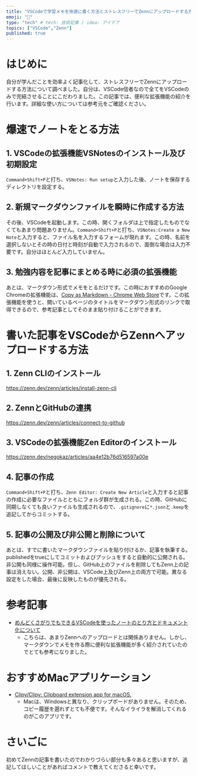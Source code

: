 ```yaml
---
title: "VSCodeで学習メモを快適に書く方法とストレスフリーでZennにアップロードする方法"
emoji: "💭"
type: "tech" # tech: 技術記事 / idea: アイデア
topics: ["VSCode","Zenn"]
published: true
---
```

# はじめに
自分が学んだことを効率よく記事化して、ストレスフリーでZennにアップロードする方法について調べました。自分は、VSCode信者なので全てをVSCodeのみで完結させることにこだわりました。この記事では、便利な拡張機能の紹介を行います。詳細な使い方については参考元をご確認ください。

# 爆速でノートをとる方法
## 1. VSCodeの拡張機能VSNotesのインストール及び初期設定
`Command+Shift+P`と打ち、`VSNotes: Run setup`と入力した後、ノートを保存するディレクトリを設定する。

## 2. 新規マークダウンファイルを瞬時に作成する方法
その後、VSCodeを起動します。この時、開くフォルダは上で指定したものでなくてもあまり問題ありません。`Command+Shift+P`と打ち、`VSNotes:Create a New Note`と入力すると、ファイル名を入力するフォームが現れます。この時、名前を選択しないとその時の日付と時刻が自動で入力されるので、面倒な場合は入力不要です。自分はほとんど入力していません。

## 3. 勉強内容を記事にまとめる時に必須の拡張機能
あとは、マークダウン形式でメモをとるだけです。この時におすすめのGoogle Chromeの拡張機能は、[Copy as Markdown - Chrome Web Store](https://chrome.google.com/webstore/detail/copy-as-markdown/fkeaekngjflipcockcnpobkpbbfbhmdn)です。この拡張機能を使うと、開いているページのタイトルをマークダウン形式のリンクで取得できるので、参考記事としてそのまま貼り付けることができます。

# 書いた記事をVSCodeからZennへアップロードする方法
## 1. Zenn CLIのインストール

https://zenn.dev/zenn/articles/install-zenn-cli
## 2. ZennとGitHubの連携

https://zenn.dev/zenn/articles/connect-to-github
## 3. VSCodeの拡張機能Zen Editorのインストール

https://zenn.dev/negokaz/articles/aa4e12b76d516597a00e
## 4. 記事の作成
`Command+Shift+P`と打ち、`Zenn Editor: Create New Article`と入力すると記事の作成に必要なファイルとともにフォルダ群が生成される。この時、GitHubに同期しなくても良いファイルも生成されるので、`.gitignore`に`*.json`と`.keep`を追記してからコミットする。
## 5. 記事の公開及び非公開と削除について
あとは、すでに書いたマークダウンファイルを貼り付けるか、記事を執筆する。publishedをtrueにしてコミットおよびプッシュをすると自動的に公開される。非公開も同様に操作可能。但し、GitHub上のファイルを削除してもZenn上の記事は消えない。公開、非公開は、VSCode上及びZenn上の両方で可能。異なる設定をした場合、最後に反映したものが優先される。
# 参考記事
- [めんどくさがりでもできるVSCodeを使ったノートのとり方とドキュメント化について](https://zenn.dev/optimisuke/articles/9e60519d9a506699d701)
  - こちらは、あまりZennへのアップロードとは関係ありません。しかし、マークダウンでメモを作る際に便利な拡張機能が多く紹介されていたのでとても参考になりました。

# おすすめMacアプリケーション
- [Clipy/Clipy: Clipboard extension app for macOS.](https://github.com/Clipy/Clipy)
  - Macは、Windowsと異なり、クリップボードがありません。そのため、コピー履歴を遡れずとても不便です。そんなイライラを解消してくれるのがこのアプリです。

# さいごに
初めてZennの記事を書いたのでわかりづらい部分も多々あると思いますが、追記してほしいことがあればコメントで教えてくださると幸いです。